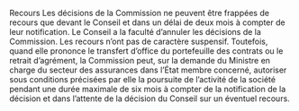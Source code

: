 Recours
Les décisions de la Commission ne peuvent être frappées de recours que devant le Conseil et dans un délai de deux mois à compter de leur notification.
Le Conseil a la faculté d’annuler les décisions de la Commission.
Les recours n’ont pas de caractère suspensif.
Toutefois, quand elle prononce le transfert d’office du portefeuille des contrats ou le retrait d’agrément, la Commission peut, sur la demande du Ministre en charge du secteur des assurances dans l’État membre concerné, autoriser sous conditions précisées par elle la poursuite de l’activité de la société pendant une durée maximale de six mois à compter de la notification de la décision et dans l’attente de la décision du Conseil sur un éventuel recours.